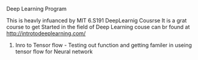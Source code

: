 Deep Learning Program

This is heavly infuanced by MIT 6.S191 DeepLearnig Cousrse
It is a grat course to get Started in the field of Deep Learning
couse can br found at http://introtodeeplearning.com/

1) Inro to Tensor flow - Testing out function and getting familer in useing tensor flow for Neural network
